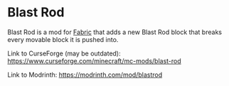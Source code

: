 # Blast Rod

Blast Rod is a mod for [Fabric](https://fabricmc.net/) that adds a new Blast Rod block that breaks every movable block it is pushed into.

Link to CurseForge (may be outdated): https://www.curseforge.com/minecraft/mc-mods/blast-rod

Link to Modrinth: https://modrinth.com/mod/blastrod